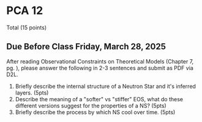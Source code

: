 # PCA 12


Total (15 points)

## Due Before Class Friday, March 28, 2025

After reading Observational Constraints on Theoretical Models (Chapter 7, pg. ), please answer the following in 2-3 sentences and submit as PDF via D2L.

1. Briefly describe the internal structure of a Neutron Star and it's inferred layers. (5pts)
2. Describe the meaning of a "softer" vs "stiffer" EOS, what do these different versions suggest for the properties of a NS? (5pts)
3. Briefly describe the process by which NS cool over time. (5pts)

